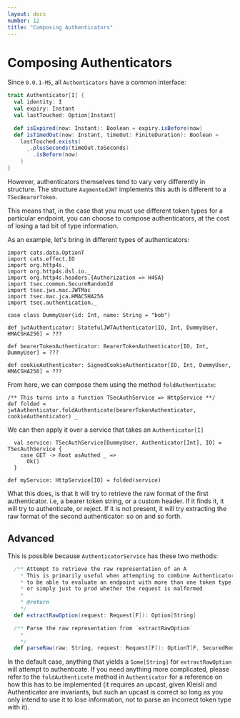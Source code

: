 ```yaml
---
layout: docs
number: 12
title: "Composing Authenticators"
---
```


# Composing Authenticators

Since `0.0.1-M5`, all `Authenticators` have a common interface:

```scala
trait Authenticator[I] {
  val identity: I
  val expiry: Instant
  val lastTouched: Option[Instant]

  def isExpired(now: Instant): Boolean = expiry.isBefore(now)
  def isTimedOut(now: Instant, timeOut: FiniteDuration): Boolean =
    lastTouched.exists(
      _.plusSeconds(timeOut.toSeconds)
        .isBefore(now)
    )
}
```

However, authenticators themselves tend to vary very differently in structure. The structure `AugmentedJWT` implements
this auth is different to a `TSecBearerToken`.

This means that, in the case that you must use different token types for a particular endpoint,
you can choose to compose authenticators, at the cost of losing a tad bit of type information.

As an example, let's bring in different types of authenticators:

```tut:silent
import cats.data.OptionT
import cats.effect.IO
import org.http4s._
import org.http4s.dsl.io._
import org.http4s.headers.{Authorization => H4SA}
import tsec.common.SecureRandomId
import tsec.jws.mac.JWTMac
import tsec.mac.jca.HMACSHA256
import tsec.authentication._

case class DummyUser(id: Int, name: String = "bob")

def jwtAuthenticator: StatefulJWTAuthenticator[IO, Int, DummyUser, HMACSHA256] = ???

def bearerTokenAuthenticator: BearerTokenAuthenticator[IO, Int, DummyUser] = ???

def cookieAuthenticator: SignedCookieAuthenticator[IO, Int, DummyUser, HMACSHA256] = ???

```

From here, we can compose them using the method `foldAuthenticate`:

```tut
/** This turns into a function TSecAuthService => HttpService **/
def folded = jwtAuthenticator.foldAuthenticate(bearerTokenAuthenticator, cookieAuthenticator) _
```

We can then apply it over a service that takes an `Authenticator[I]`

```tut:silent
  val service: TSecAuthService[DummyUser, Authenticator[Int], IO] = TSecAuthService {
    case GET -> Root asAuthed _ =>
      Ok()
  }
```
```tut
def myService: HttpService[IO] = folded(service)
```

What this does, is that it will try to retrieve the raw format of the first authenticator. i.e, a bearer token string,
or a custom header. If it finds it, it will try to authenticate, or reject. If it is not present, it will try
extracting the raw format of the second authenticator: so on and so forth.

## Advanced


This is possible because `AuthenticatorService` has these two methods:

```scala
  /** Attempt to retrieve the raw representation of an A
    * This is primarily useful when attempting to combine AuthenticatorService,
    * to be able to evaluate an endpoint with more than one token type.
    * or simply just to prod whether the request is malformed.
    *
    * @return
    */
  def extractRawOption(request: Request[F]): Option[String]

  /** Parse the raw representation from `extractRawOption`
    *
    */
  def parseRaw(raw: String, request: Request[F]): OptionT[F, SecuredRequest[F, V, A]]
```

In the default case, anything that yields a `Some[String]` for `extractRawOption` will attempt to authenticate. If
you need anything more complicated, please refer to the `foldAuthenticate` method in `Authenticator` for a 
reference on how this has to be implemented (it requires an upcast, given Kleisli and Authenticator are invariants, but
such an upcast is correct so long as you only intend to use it to lose information, not to parse an incorrect token
type with it).
